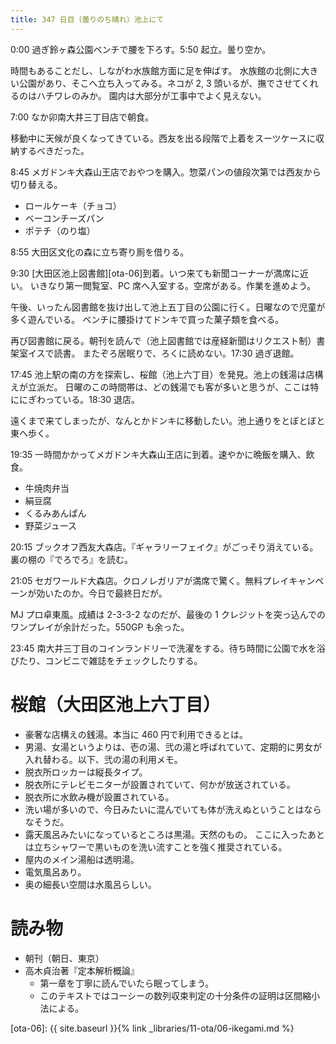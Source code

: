 ```yaml
---
title: 347 日目（曇りのち晴れ）池上にて
---
```


0:00 過ぎ鈴ヶ森公園ベンチで腰を下ろす。5:50 起立。曇り空か。

時間もあることだし、しながわ水族館方面に足を伸ばす。
水族館の北側に大きい公園があり、そこへ立ち入ってみる。ネコが 2, 3 頭いるが、撫でさせてくれるのはハチワレのみか。
園内は大部分が工事中でよく見えない。

7:00 なか卯南大井三丁目店で朝食。

移動中に天候が良くなってきている。西友を出る段階で上着をスーツケースに収納するべきだった。

8:45 メガドンキ大森山王店でおやつを購入。惣菜パンの値段次第では西友から切り替える。
* ロールケーキ（チョコ）
* ベーコンチーズパン
* ポテチ（のり塩）

8:55 大田区文化の森に立ち寄り厠を借りる。

9:30 [大田区池上図書館][ota-06]到着。いつ来ても新聞コーナーが満席に近い。
いきなり第一閲覧室、PC 席へ入室する。空席がある。作業を進めよう。

午後、いったん図書館を抜け出して池上五丁目の公園に行く。日曜なので児童が多く遊んでいる。
ベンチに腰掛けてドンキで買った菓子類を食べる。

再び図書館に戻る。朝刊を読んで（池上図書館では産経新聞はリクエスト制）書架室イスで読書。
またぞろ居眠りで、ろくに読めない。17:30 過ぎ退館。

17:45 池上駅の南の方を探索し、桜館（池上六丁目）を発見。池上の銭湯は店構えが立派だ。
日曜のこの時間帯は、どの銭湯でも客が多いと思うが、ここは特ににぎわっている。18:30 退店。

遠くまで来てしまったが、なんとかドンキに移動したい。池上通りをとぼとぼと東へ歩く。

19:35 一時間かかってメガドンキ大森山王店に到着。速やかに晩飯を購入、飲食。
* 牛焼肉弁当
* 絹豆腐
* くるみあんぱん
* 野菜ジュース

20:15 ブックオフ西友大森店。『ギャラリーフェイク』がごっそり消えている。裏の棚の『でろでろ』を読む。

21:05 セガワールド大森店。クロノレガリアが満席で驚く。無料プレイキャンペーンが効いたのか。今日で最終日だが。

MJ プロ卓東風。成績は 2-3-3-2 なのだが、最後の 1 クレジットを突っ込んでのワンプレイが余計だった。550GP も余った。

23:45 南大井三丁目のコインランドリーで洗濯をする。待ち時間に公園で水を浴びたり、コンビニで雑誌をチェックしたりする。

# 桜館（大田区池上六丁目）

* 豪奢な店構えの銭湯。本当に 460 円で利用できるとは。
* 男湯、女湯というよりは、壱の湯、弐の湯と呼ばれていて、定期的に男女が入れ替わる。以下、弐の湯の利用メモ。
* 脱衣所ロッカーは縦長タイプ。
* 脱衣所にテレビモニターが設置されていて、何かが放送されている。
* 脱衣所に水飲み機が設置されている。
* 洗い場が多いので、今日みたいに混んでいても体が洗えぬということはならなそうだ。
* 露天風呂みたいになっているところは黒湯。天然のもの。
  ここに入ったあとは立ちシャワーで黒いものを洗い流すことを強く推奨されている。
* 屋内のメイン湯船は透明湯。
* 電気風呂あり。
* 奥の細長い空間は水風呂らしい。

# 読み物

* 朝刊（朝日、東京）
* 高木貞治著『定本解析概論』
  * 第一章を丁寧に読んでいたら眠ってしまう。
  * このテキストではコーシーの数列収束判定の十分条件の証明は区間縮小法による。

[ota-06]: {{ site.baseurl }}{% link _libraries/11-ota/06-ikegami.md %}
